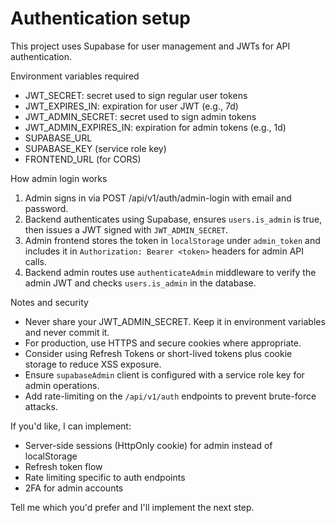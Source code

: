 # Authentication setup

This project uses Supabase for user management and JWTs for API authentication.

Environment variables required

- JWT_SECRET: secret used to sign regular user tokens
- JWT_EXPIRES_IN: expiration for user JWT (e.g., 7d)
- JWT_ADMIN_SECRET: secret used to sign admin tokens
- JWT_ADMIN_EXPIRES_IN: expiration for admin tokens (e.g., 1d)
- SUPABASE_URL
- SUPABASE_KEY (service role key)
- FRONTEND_URL (for CORS)

How admin login works

1. Admin signs in via POST /api/v1/auth/admin-login with email and password.
2. Backend authenticates using Supabase, ensures `users.is_admin` is true, then issues a JWT signed with `JWT_ADMIN_SECRET`.
3. Admin frontend stores the token in `localStorage` under `admin_token` and includes it in `Authorization: Bearer <token>` headers for admin API calls.
4. Backend admin routes use `authenticateAdmin` middleware to verify the admin JWT and checks `users.is_admin` in the database.

Notes and security

- Never share your JWT_ADMIN_SECRET. Keep it in environment variables and never commit it.
- For production, use HTTPS and secure cookies where appropriate.
- Consider using Refresh Tokens or short-lived tokens plus cookie storage to reduce XSS exposure.
- Ensure `supabaseAdmin` client is configured with a service role key for admin operations.
- Add rate-limiting on the `/api/v1/auth` endpoints to prevent brute-force attacks.

If you'd like, I can implement:
- Server-side sessions (HttpOnly cookie) for admin instead of localStorage
- Refresh token flow
- Rate limiting specific to auth endpoints
- 2FA for admin accounts

Tell me which you'd prefer and I'll implement the next step.
